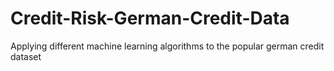# Credit-Risk-German-Credit-Data
Applying different machine learning algorithms to the popular german credit dataset
